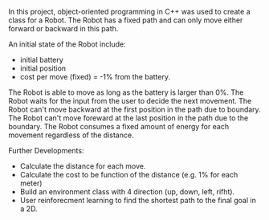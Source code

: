 In this project, object-oriented programming in C++ was used to create a class for a Robot. The Robot has a fixed path and can only move either forward or backward in this path.

An initial state of the Robot include:
- initial battery
- initial position
- cost per move (fixed) = -1% from the battery.

The Robot is able to move as long as the battery is larger than 0%.
The Robot waits for the input from the user to decide the next movement. The Robot can't move backward at the first position in the path due to boundary. The Robot can't move foreward at the last position in the path due to the boundary. The Robot consumes a fixed amount of energy for each movement regardless of the distance.

Further Developments:
- Calculate the distance for each move.
- Calculate the cost to be function of the distance (e.g. 1% for each meter)
- Build an environment class with 4 direction (up, down, left, rifht).
- User reinforecment learning to find the shortest path to the final goal in a 2D.
